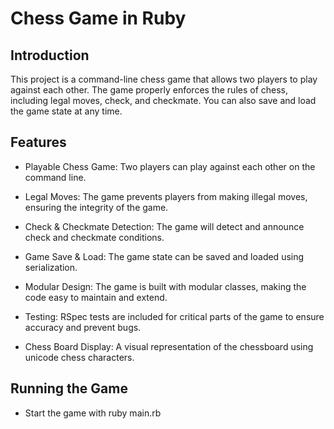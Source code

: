 # Chess Game in Ruby
## Introduction
This project is a command-line chess game that allows two players to play against each other. The game properly enforces the rules of chess, including legal moves, check, and checkmate. You can also save and load the game state at any time.

## Features
- Playable Chess Game: Two players can play against each other on the command line.

- Legal Moves: The game prevents players from making illegal moves, ensuring the integrity of the game.

- Check & Checkmate Detection: The game will detect and announce check and checkmate conditions.

- Game Save & Load: The game state can be saved and loaded using serialization.

- Modular Design: The game is built with modular classes, making the code easy to maintain and extend.

- Testing: RSpec tests are included for critical parts of the game to ensure accuracy and prevent bugs.

- Chess Board Display: A visual representation of the chessboard using unicode chess characters.

## Running the Game
- Start the game with ruby main.rb
